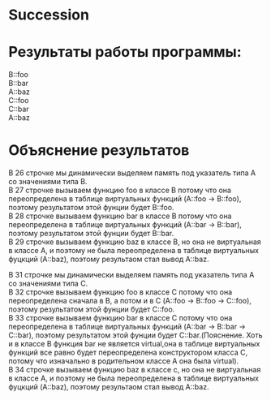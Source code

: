  # Succession

# Результаты работы программы:

B::foo  
B::bar   
A::baz   
C::foo   
C::bar   
A::baz   

# Объяснение результатов

В 26 строчке мы динамически выделяем память под указатель типа А со значениями типа В.   
В 27 строчке вызываем функцию foo в классе В потому что она переопределена в таблице виртуальных функций (A::foo -> B::foo), поэтому результатом этой фунции будет B::foo.    
В 28 строчке вызываем функцию bar в классе В потому что она переопределена в таблице виртуальных функций (A::bar -> B::bar), поэтому результатом этой фунции будет B::bar.    
В 29 строчке вызываем функцию baz в классе В, но она не виртуальная в классе А, и поэтому не была переопределена в таблице виртуальных фуцкций (A::baz), поэтому результаом стал вывод A::baz.     

В 31 строчке мы динамически выделяем память под указатель типа А со значениями типа С.   
В 32 строчке вызываем функцию foo в классе С потому что она переопределена сначала в В, а потом и в С (A::foo -> B::foo -> C::foo), поэтому результатом этой фунции будет С::foo.     
В 33 строчке вызываем функцию bar в классе С потому что она переопределена в таблице виртуальных функций (A::bar -> B::bar -> C::bar), поэтому результатом этой фунции будет С::bar.(Пояснение. Хоть и в классе В функция bar не является virtual,она в таблице виртуальных функций все равно будет переопределена конструктором класса С, потому что изначально в родительном классе А она была virtual).     
В 34 строчке вызываем функцию baz в классе c, но она не виртуальная в классе А, и поэтому не была переопределена в таблице виртуальных фуцкций (A::baz), поэтому результаом стал вывод A::baz.
